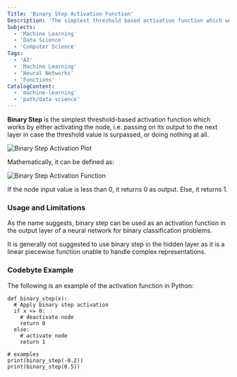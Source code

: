 ```yaml
---
Title: 'Binary Step Activation Function'
Description: 'The simplest threshold based activation function which works by either firing the node in case the threshold value is surpassed or doing nothing at all.'
Subjects:
  - 'Machine Learning'
  - 'Data Science'
  - 'Computer Science'
Tags:
  - 'AI'
  - 'Machine Learning'
  - 'Neural Networks'
  - 'Functions'
CatalogContent:
  - 'machine-learning'
  - 'path/data-science'
---
```



**Binary Step** is the simplest threshold-based activation function which works by either activating the node, i.e. passing on its output to the next layer in case the threshold value is surpassed, or doing nothing at all. 

![Binary Step Activation Plot](https://raw.githubusercontent.com/Codecademy/docs/main/media/binary-step-plot.png)

Mathematically, it can be defined as:

![Binary Step Activation Function](https://raw.githubusercontent.com/Codecademy/docs/main/media/binary-step-function.png)

If the node input value is less than 0, it returns 0 as output. Else, it returns 1.

### Usage and Limitations

As the name suggests, binary step can be used as an activation function in the output layer of a neural network for binary classification problems.

It is generally not suggested to use binary step in the hidden layer as it is a linear piecewise function unable to handle complex representations.

### Codebyte Example

The following is an example of the activation function in Python:

```codebyte/python
def binary_step(x):
  # Apply binary step activation
  if x <= 0:
    # deactivate node
    return 0
  else:
    # activate node
    return 1

# examples
print(binary_step(-0.2))
print(binary_step(0.5))
```
